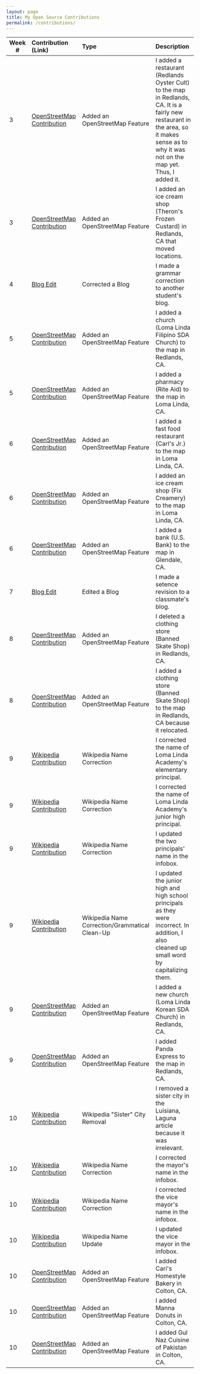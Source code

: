 ```yaml
---
layout: page
title: My Open Source Contributions
permalink: /contributions/
---
```


<!--
The first column, Contribution, must be a hyperlink to the actual contribution,
such as the Wikipedia edit or pull request, etc., with a suitable name.
Type of the contribution should be "Wikipedia edit", "OpenStreet Map feature",
"Project Documentation", "Project Code", "Blog Edit", etc.

The Description should include a brief summary of what you did.

Replace the first row below with your contribution and add new ones below it
following the same syntax.

-->





| Week #       | Contribution (Link)  | Type  | Description |
|---|:---|:---|:---|
|  3   | [OpenStreetMap Contribution](https://www.openstreetmap.org/changeset/81083657#map=19/34.05617/-117.18214)    | Added an OpenStreetMap Feature    |   I added a restaurant (Redlands Oyster Cult) to the map in Redlands, CA. It is a fairly new restaurant in the area, so it makes sense as to why it was not on the map yet. Thus, I added it.  |
|  3   | [OpenStreetMap Contribution](https://www.openstreetmap.org/changeset/81083674#map=19/34.05401/-117.18217) | Added an OpenStreetMap Feature    |  I added an ice cream shop (Theron's Frozen Custard) in Redlands, CA that moved locations.   |
|  4   | [Blog Edit](https://github.com/hunter-college-ossd-spr-2020/sdhani-weekly/pull/3) | Corrected a Blog    |  I made a grammar correction to another student's blog.   |
|  5   | [OpenStreetMap Contribution](https://www.openstreetmap.org/way/765230737)    | Added an OpenStreetMap Feature    |   I added a church (Loma Linda Filipino SDA Church) to the map in Redlands, CA. |
|  5   | [OpenStreetMap Contribution](https://www.openstreetmap.org/way/403354396)    | Added an OpenStreetMap Feature    |   I added a pharmacy (Rite Aid) to the map in Loma Linda, CA. |
|  6   | [OpenStreetMap Contribution](https://www.openstreetmap.org/way/503319824)    | Added an OpenStreetMap Feature    |   I added a fast food restaurant (Carl's Jr.) to the map in Loma Linda, CA. |
|  6   | [OpenStreetMap Contribution](https://www.openstreetmap.org/way/502786221)    | Added an OpenStreetMap Feature    |   I added an ice cream shop (Fix Creamery) to the map in Loma Linda, CA. |
|  6   | [OpenStreetMap Contribution](https://www.openstreetmap.org/way/471961767)    | Added an OpenStreetMap Feature    |   I added a bank (U.S. Bank) to the map in Glendale, CA. |
|  7   | [Blog Edit](https://github.com/hunter-college-ossd-spr-2020/Megamega53-weekly/pull/8)    | Edited a Blog    |   I made a setence revision to a classmate's blog. |
|  8   | [OpenStreetMap Contribution](https://www.openstreetmap.org/changeset/82494594)    | Added an OpenStreetMap Feature    |   I deleted a clothing store (Banned Skate Shop) in Redlands, CA.  |
|  8   | [OpenStreetMap Contribution](https://www.openstreetmap.org/changeset/82494659)    | Added an OpenStreetMap Feature    |   I added a clothing store (Banned Skate Shop) to the map in Redlands, CA because it relocated. |
|  9   | [Wikipedia Contribution](https://en.wikipedia.org/w/index.php?title=Loma_Linda_Academy&diff=prev&oldid=947403577)    | Wikipedia Name Correction    |   I corrected the name of Loma Linda Academy's elementary principal. |
|  9   | [Wikipedia Contribution](https://en.wikipedia.org/w/index.php?title=Loma_Linda_Academy&diff=prev&oldid=947403719)    | Wikipedia Name Correction    |   I corrected the name of Loma Linda Academy's junior high principal. |
|  9   | [Wikipedia Contribution](https://en.wikipedia.org/w/index.php?title=Loma_Linda_Academy&diff=prev&oldid=947403771)    | Wikipedia Name Correction    |   I updated the two principals' name in the infobox. |
|  9   | [Wikipedia Contribution](https://en.wikipedia.org/w/index.php?title=Loma_Linda_Academy&diff=prev&oldid=947404165)    | Wikipedia Name Correction/Grammatical Clean-Up   |   I updated the junior high and high school principals as they were incorrect. In addition, I also cleaned up small word by capitalizing them. |
|  9   | [OpenStreetMap Contribution](https://www.openstreetmap.org/changeset/82796171)    | Added an OpenStreetMap Feature    |   I added a new church (Loma Linda Korean SDA Church) in Redlands, CA.  |
|  9   | [OpenStreetMap Contribution](https://www.openstreetmap.org/changeset/82796187#map=19/34.06266/-117.22212)    | Added an OpenStreetMap Feature    |   I added Panda Express to the map in Redlands, CA. |
|  10   | [Wikipedia Contribution](https://en.wikipedia.org/w/index.php?title=Luisiana,_Laguna&diff=prev&oldid=949858525)    | Wikipedia "Sister" City Removal    |   I removed a sister city in the Luisiana, Laguna article because it was irrelevant. |
|  10   | [Wikipedia Contribution](https://en.wikipedia.org/w/index.php?title=Mandaluyong&diff=prev&oldid=949858911)    | Wikipedia Name Correction   |   I corrected the mayor's name in the infobox. |
|  10   | [Wikipedia Contribution](https://en.wikipedia.org/w/index.php?title=Mandaluyong&diff=prev&oldid=949859449)    | Wikipedia Name Correction   |   I corrected the vice mayor's name in the infobox.  |
|  10   | [Wikipedia Contribution](https://en.wikipedia.org/w/index.php?title=Luisiana,_Laguna&diff=prev&oldid=949860574)    | Wikipedia Name Update    |   I updated the vice mayor in the infobox. |
|  10   | [OpenStreetMap Contribution](https://www.openstreetmap.org/way/793653601)    | Added an OpenStreetMap Feature   |   I added Cari's Homestyle Bakery in Colton, CA. |
|  10   | [OpenStreetMap Contribution](https://www.openstreetmap.org/way/793653600)    | Added an OpenStreetMap Feature   |   I added Manna Donuts in Colton, CA. |
|  10   | [OpenStreetMap Contribution](https://www.openstreetmap.org/way/793653599)    | Added an OpenStreetMap Feature   |   I added Gul Naz Cuisine of Pakistan in Colton, CA. |




